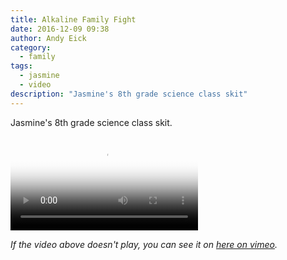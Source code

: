 ```yaml
---
title: Alkaline Family Fight
date: 2016-12-09 09:38
author: Andy Eick
category:
  - family
tags:
  - jasmine
  - video
description: "Jasmine's 8th grade science class skit"
---
```


Jasmine's 8th grade science class skit.

<video
  src='https://s3.amazonaws.com/media.eick.com/video/2016-12-10-alkaline-family-fight/alkaline-family-fight(2016).m3u8'
  controls
  poster='https://d1yey5ck8hkfrc.cloudfront.net/fit-in/640x640/photos/20151122-0892.jpg'>
</video>

<!--
<video
  width='100%'
  src='/video/2016/alkaline-family-fight(2016).m3u8'
  controls
  poster='{{ site.mediaUrlRoot }}/photographs/2000s/2010s/2016/12/05/20161205-jasmine-science-movie-0010.jpg'>
</video>
 -->

_If the video above doesn't play, you can see it on [here on vimeo](https://vimeo.com/195028882)._
